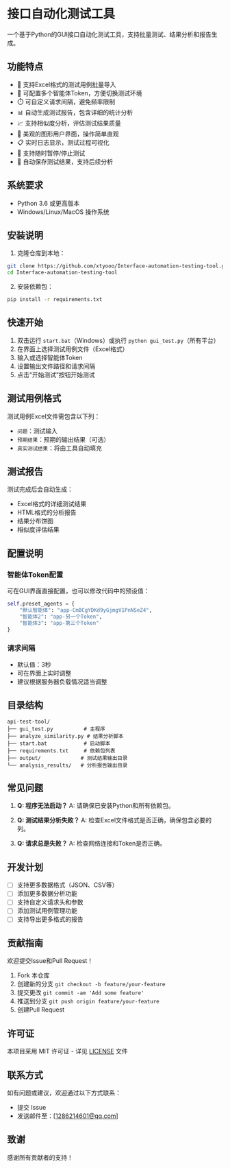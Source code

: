 # 接口自动化测试工具

一个基于Python的GUI接口自动化测试工具，支持批量测试、结果分析和报告生成。

## 功能特点

- 📝 支持Excel格式的测试用例批量导入
- 🔄 可配置多个智能体Token，方便切换测试环境
- ⏱️ 可自定义请求间隔，避免频率限制
- 📊 自动生成测试报告，包含详细的统计分析
- 📈 支持相似度分析，评估测试结果质量
- 🎨 美观的图形用户界面，操作简单直观
- 📋 实时日志显示，测试过程可视化
- 🛑 支持随时暂停/停止测试
- 💾 自动保存测试结果，支持后续分析

## 系统要求

- Python 3.6 或更高版本
- Windows/Linux/MacOS 操作系统

## 安装说明

1. 克隆仓库到本地：
```bash
git clone https://github.com/xtyooo/Interface-automation-testing-tool.git
cd Interface-automation-testing-tool
```

2. 安装依赖包：
```bash
pip install -r requirements.txt
```
## 快速开始

1. 双击运行 `start.bat`（Windows）或执行 `python gui_test.py`（所有平台）
2. 在界面上选择测试用例文件（Excel格式）
3. 输入或选择智能体Token
4. 设置输出文件路径和请求间隔
5. 点击"开始测试"按钮开始测试

## 测试用例格式

测试用例Excel文件需包含以下列：
- `问题`：测试输入
- `预期结果`：预期的输出结果（可选）
- `真实测试结果`：将由工具自动填充

## 测试报告

测试完成后会自动生成：
- Excel格式的详细测试结果
- HTML格式的分析报告
- 结果分布饼图
- 相似度评估结果

## 配置说明

### 智能体Token配置
可在GUI界面直接配置，也可以修改代码中的预设值：
```python
self.preset_agents = {
    "默认智能体": "app-CmBCgYDKd9yGjmgV1PnNSeZ4",
    "智能体2": "app-另一个Token",
    "智能体3": "app-第三个Token"
}
```

### 请求间隔
- 默认值：3秒
- 可在界面上实时调整
- 建议根据服务器负载情况适当调整

## 目录结构

```
api-test-tool/
├── gui_test.py          # 主程序
├── analyze_similarity.py # 结果分析脚本
├── start.bat            # 启动脚本
├── requirements.txt     # 依赖包列表
├── output/             # 测试结果输出目录
└── analysis_results/   # 分析报告输出目录
```

## 常见问题

1. **Q: 程序无法启动？**
   A: 请确保已安装Python和所有依赖包。

2. **Q: 测试结果分析失败？**
   A: 检查Excel文件格式是否正确，确保包含必要的列。

3. **Q: 请求总是失败？**
   A: 检查网络连接和Token是否正确。

## 开发计划

- [ ] 支持更多数据格式（JSON、CSV等）
- [ ] 添加更多数据分析功能
- [ ] 支持自定义请求头和参数
- [ ] 添加测试用例管理功能
- [ ] 支持导出更多格式的报告

## 贡献指南

欢迎提交Issue和Pull Request！

1. Fork 本仓库
2. 创建新的分支 `git checkout -b feature/your-feature`
3. 提交更改 `git commit -am 'Add some feature'`
4. 推送到分支 `git push origin feature/your-feature`
5. 创建Pull Request

## 许可证

本项目采用 MIT 许可证 - 详见 [LICENSE](LICENSE) 文件

## 联系方式

如有问题或建议，欢迎通过以下方式联系：
- 提交 Issue
- 发送邮件至：[1286214601@qq.com]

## 致谢

感谢所有贡献者的支持！ 

